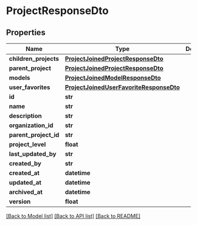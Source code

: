 # ProjectResponseDto

## Properties
Name | Type | Description | Notes
------------ | ------------- | ------------- | -------------
**children_projects** | [**ProjectJoinedProjectResponseDto**](ProjectJoinedProjectResponseDto.md) |  | [optional] 
**parent_project** | [**ProjectJoinedProjectResponseDto**](ProjectJoinedProjectResponseDto.md) |  | [optional] 
**models** | [**ProjectJoinedModelResponseDto**](ProjectJoinedModelResponseDto.md) |  | [optional] 
**user_favorites** | [**ProjectJoinedUserFavoriteResponseDto**](ProjectJoinedUserFavoriteResponseDto.md) |  | [optional] 
**id** | **str** |  | [optional] 
**name** | **str** |  | 
**description** | **str** |  | [optional] 
**organization_id** | **str** |  | 
**parent_project_id** | **str** |  | [optional] 
**project_level** | **float** |  | [optional] 
**last_updated_by** | **str** |  | [optional] 
**created_by** | **str** |  | [optional] 
**created_at** | **datetime** |  | [optional] 
**updated_at** | **datetime** |  | [optional] 
**archived_at** | **datetime** |  | [optional] 
**version** | **float** |  | [optional] 

[[Back to Model list]](../README.md#documentation-for-models) [[Back to API list]](../README.md#documentation-for-api-endpoints) [[Back to README]](../README.md)

